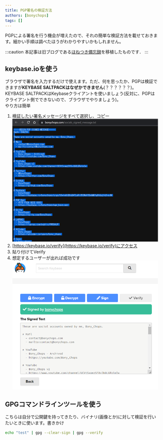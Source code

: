 ```yaml
---
title: PGP署名の検証方法
authors: [bonychops]
tags: []
---
```


PGPによる署名を行う機会が増えたので、それの簡単な検証方法を載せておきます。細かい手順は調べたほうがわかりやすいかもしれません。
<!--truncate-->

:::caution
本記事は旧ブログである[ほねつき備忘録](https://bonychops.hatenablog.jp)を移植したものです．
:::


## keybase.ioを使う
ブラウザで署名を入力するだけで使えます。ただ、何を思ったか、PGPは検証できますが**KEYBASE SALTPACKはなぜかできません**(？？？？？？)。  
KEYBASE SALTPACKはKeybaseクライアントを使いましょう(反対に、PGPはクライアント側でできないので、ブラウザでやりましょう)。  
やり方は簡単  

1. 検証したい署名メッセージをすべて選択し、コピー![](20220517230454.png)
1. [https://keybase.io/verify](https://keybase.io/verify)にアクセス
1. 貼り付けてVerify
1. 想定するユーザーが出れば成功です![](20220517230656.png)

## GPGコマンドラインツールを使う
こちらは自分で公開鍵を持ってきたり、バイナリ(画像とか)に対して検証を行いたいときに使います。書きかけ
```sh
echo "test" | gpg --clear-sign | gpg --verify
```